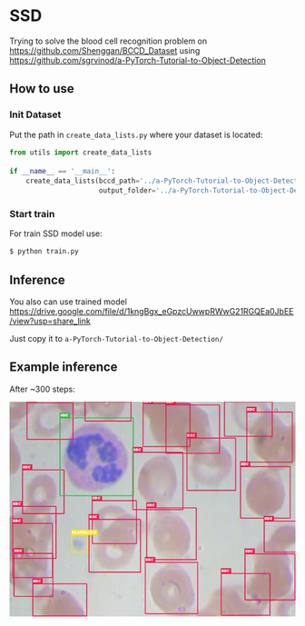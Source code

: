# SSD
Trying to solve the blood cell recognition problem on https://github.com/Shenggan/BCCD_Dataset using https://github.com/sgrvinod/a-PyTorch-Tutorial-to-Object-Detection

## How to use
### Init Dataset
Put the path in ```create_data_lists.py``` where your dataset is located:
```python
from utils import create_data_lists

if __name__ == '__main__':
    create_data_lists(bccd_path='../a-PyTorch-Tutorial-to-Object-Detection/data/BCCD',
                      output_folder='../a-PyTorch-Tutorial-to-Object-Detection/data/BCCD')
```
### Start train
For train SSD model use:
```sh
$ python train.py
```
## Inference
You also can use trained model https://drive.google.com/file/d/1kngBgx_eGpzcUwwpRWwG21RGQEa0JbEE/view?usp=share_link

Just copy it to ```a-PyTorch-Tutorial-to-Object-Detection/```

## Example inference
After ~300 steps:

![Иллюстрация к проекту](https://github.com/Cashaqu/SSD/blob/main/a-PyTorch-Tutorial-to-Object-Detection/inference.PNG)
